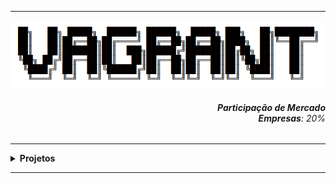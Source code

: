 ----

<div align="Center"> 
<a href="https://github.com/n3ur0cr45h/Vagrant/blob/main/Vagrant.png"> <img src="https://raw.githubusercontent.com/n3ur0cr45h/Vagrant/main/Vagrant.png" alt="Vagrant Image">
</a>
</div> 

<div align="Right">
<h6>
<strong>Participação de Mercado</strong>
<br><strong>Empresas</strong>: 20%
</h6>  
</div>


----

<details>
  <summary><b> Projetos </b></summary>
<div align="Center"> 
<br>

  
|  ID  | Título                    | Descrição                                                                        | 
| ---- | ------------------------- | ---------------------------------------------------------------------------------| 
|  01  | Ambiente Dev.     | Criar um Ambiente Dev. com o Vagrant             |
|  02  | Servidor Web Automatizado    | Automatizar a Criação de um Servidor Web            |
|  03  | Cluster de Servers    | Providenciar um Cluster de 3 servidores, com Apache2 e Tester            |
|  04  | Ambiente com Container / Docker   | Gerar uma VM com Docker, Automatizando a Criação de Container          |
|  05  | Ambientes Multi-Provedores   | Prover um ambiente de cada provedor (Docker e VirtualBox)          |
</div> 
</details>

----
